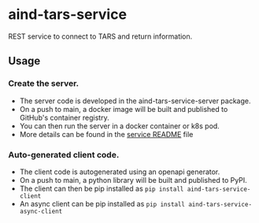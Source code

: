 # aind-tars-service
REST service to connect to TARS and return information.

## Usage

### Create the server.

- The server code is developed in the aind-tars-service-server package.
- On a push to main, a docker image will be built and published to GitHub's container registry.
- You can then run the server in a docker container or k8s pod.
- More details can be found in the [service README](aind-tars-service-server/README.md) file

### Auto-generated client code.

- The client code is autogenerated using an openapi generator.
- On a push to main, a python library will be built and published to PyPI.
- The client can then be pip installed as `pip install aind-tars-service-client`
- An async client can be pip installed as `pip install aind-tars-service-async-client`
